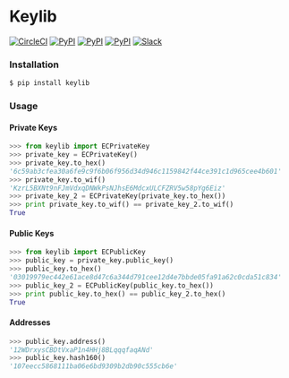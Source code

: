 # Keylib

[![CircleCI](https://img.shields.io/circleci/project/blockstack/keylib-py/master.svg)](https://circleci.com/gh/blockstack/keylib-py/tree/master)
[![PyPI](https://img.shields.io/pypi/v/keylib.svg)](https://pypi.python.org/pypi/keylib/)
[![PyPI](https://img.shields.io/pypi/dm/keylib.svg)](https://pypi.python.org/pypi/keylib/)
[![PyPI](https://img.shields.io/pypi/l/keylib.svg)](https://github.com/namesystem/keylib/blob/master/LICENSE)
[![Slack](http://slack.blockstack.org/badge.svg)](http://slack.blockstack.org/)

### Installation

```bash
$ pip install keylib
```

### Usage

#### Private Keys

```python
>>> from keylib import ECPrivateKey
>>> private_key = ECPrivateKey()
>>> private_key.to_hex()
'6c59ab3cfea30a6fe9c9f6b06f956d34d946c1159842f44ce391c1d965cee4b601'
>>> private_key.to_wif()
'KzrL5BXNt9nFJmVdxqDNWkPsNJhsE6MdcxULCFZRV5w58pYg6Eiz'
>>> private_key_2 = ECPrivateKey(private_key.to_hex())
>>> print private_key.to_wif() == private_key_2.to_wif()
True
```

#### Public Keys

```python
>>> from keylib import ECPublicKey
>>> public_key = private_key.public_key()
>>> public_key.to_hex()
'03019979ec442e61ace8d47c6a344d791cee12d4e7bbde05fa91a62c0cda51c834'
>>> public_key_2 = ECPublicKey(public_key.to_hex())
>>> print public_key.to_hex() == public_key_2.to_hex()
True
```

#### Addresses

```python
>>> public_key.address()
'12WDrxysCBDtVxaP1n4HHj8BLqqqfaqANd'
>>> public_key.hash160()
'107eecc5868111ba06e6bd9309b2db90c555cb6e'
```
